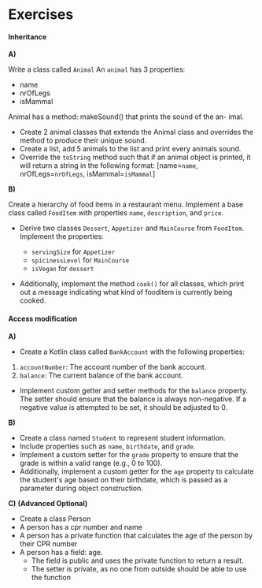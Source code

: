 # Exercises

#### **Inheritance**

**A)**

Write a class called `Animal` An `animal` has 3 properties:

- name
- nrOfLegs
- isMammal

Animal has a method: makeSound() that prints the sound of the an-
imal.

- Create 2 animal classes that extends the Animal class and overrides
  the method to produce their unique sound.
- Create a list, add 5 animals to the list and print every animals sound.
- Override the `toString` method such that if an animal object is printed, it will return a string in the following format: [name=`name`, nrOfLegs=`nrOfLegs`, isMammal=`isMammal`]



**B)**

Create a hierarchy of food items in a restaurant menu. Implement a base class called `FoodItem` with properties `name`, `description`, and `price`. 

- Derive two classes `Dessert`, `Appetizer` and `MainCourse` from `FoodItem`. Implement the properties: 
  - `servingSize` for `Appetizer` 
  - `spicinessLevel` for `MainCourse`
  - `isVegan` for `dessert`

- Additionally, implement the method `cook()` for all classes, which print out a message indicating what kind of fooditem is currently being cooked.



#### Access modification

**A)**

- Create a Kotlin class called `BankAccount` with the following properties:

1. `accountNumber`: The account number of the bank account.
2. `balance`: The current balance of the bank account.

- Implement custom getter and setter methods for the `balance` property. The setter should ensure that the balance is always non-negative. If a negative value is attempted to be set, it should be adjusted to 0.

**B)**

- Create a class named `Student` to represent student information. 
- Include properties such as `name`, `birthdate`, and `grade`. 
- Implement a custom setter for the `grade` property to ensure that the grade is within a valid range (e.g., 0 to 100).
- Additionally, implement a custom getter for the `age` property to calculate the student's age based on their birthdate, which is passed as a parameter during object construction.



**C)** **(Advanced Optional)**

- Create a class Person
- A person has a cpr number and name
- A person has a private function that calculates the age of the person by their CPR number
- A person has a field: age.
  - The field is public and uses the private function to return a result.
  - The setter is private, as no one from outside should be able to use the function
